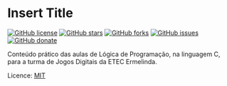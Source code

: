 # Insert Title

[![GitHub license](https://img.shields.io/github/license/clcmo/aulas_lp_ermelinda?style=for-the-badge)](https://github.com/clcmo/aulas_lp_ermelinda)
[![GitHub stars](https://img.shields.io/github/stars/clcmo/aulas_lp_ermelinda?style=for-the-badge)](https://github.com/clcmo/aulas_lp_ermelinda/stargazers)
[![GitHub forks](https://img.shields.io/github/forks/clcmo/aulas_lp_ermelinda?style=for-the-badge)](https://github.com/clcmo/aulas_lp_ermelinda/network)
[![GitHub issues](https://img.shields.io/github/issues/clcmo/aulas_lp_ermelinda?style=for-the-badge)](https://github.com/clcmo/aulas_lp_ermelinda/issues)
[![GitHub donate](https://img.shields.io/github/sponsors/clcmo?color=pink&style=for-the-badge)](https://github.com/sponsors/clcmo)

Conteúdo prático das aulas de Lógica de Programação, na linguagem C, para a turma de Jogos Digitais da ETEC Ermelinda.

Licence: [MIT](LICENSE)
